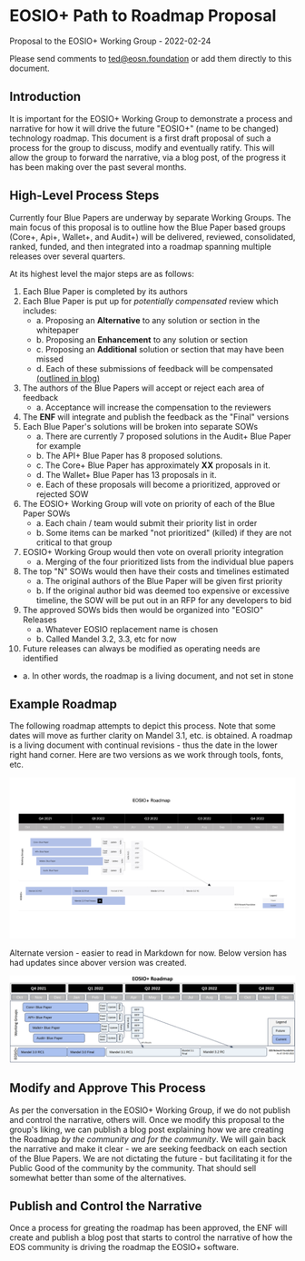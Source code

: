 # EOSIO+ Path to Roadmap Proposal

Proposal to the EOSIO+ Working Group - 2022-02-24

Please send comments to ted@eosn.foundation or add them directly to this document.

## Introduction

It is important for the EOSIO+ Working Group to demonstrate a process and narrative for how it will drive the future &quot;EOSIO+&quot; (name to be changed) technology roadmap. This document is a first draft proposal of such a process for the group to discuss, modify and eventually ratify. This will allow the group to forward the narrative, via a blog post, of the progress it has been making over the past several months.

## High-Level Process Steps

Currently four Blue Papers are underway by separate Working Groups. The main focus of this proposal is to outline how the Blue Paper based groups (Core+, Api+, Wallet+, and Audit+) will be delivered, reviewed, consolidated, ranked, funded, and then integrated into a roadmap spanning multiple releases over several quarters.

At its highest level the major steps are as follows:

1. Each Blue Paper is completed by its authors
2. Each Blue Paper is put up for _potentially compensated_ review which includes:
   - a. Proposing an **Alternative** to any solution or section in the whitepaper
   - b. Proposing an **Enhancement** to any solution or section
   - c. Proposing an **Additional** solution or section that may have been missed
   - d. Each of these submissions of feedback will be compensated [(outlined in blog)](https://medium.com/eos-network-foundation/blue-paper-community-feedback-initiative-18dd923503ef)
3. The authors of the Blue Papers will accept or reject each area of feedback
   - a. Acceptance will increase the compensation to the reviewers
4. The **ENF** will integrate and publish the feedback as the &quot;Final&quot; versions
5. Each Blue Paper&#39;s solutions will be broken into separate SOWs
   - a. There are currently 7 proposed solutions in the Audit+ Blue Paper for example
   - b. The API+ Blue Paper has 8 proposed solutions.
   - c. The Core+ Blue Paper has approximately **XX** proposals in it.
   - d. The Wallet+ Blue Paper has 13 proposals in it.
   - e. Each of these proposals will become a prioritized, approved or rejected SOW
6. The EOSIO+ Working Group will vote on priority of each of the Blue Paper SOWs
   - a. Each chain / team would submit their priority list in order
   - b. Some items can be marked &quot;not prioritized&quot; (killed) if they are not critical to that group
7. EOSIO+ Working Group would then vote on overall priority integration
   - a. Merging of the four prioritized lists from the individual blue papers
8. The top &quot;N&quot; SOWs would then have their costs and timelines estimated
   - a. The original authors of the Blue Paper will be given first priority
   - b. If the original author bid was deemed too expensive or excessive timeline, the SOW will be put out in an RFP for any developers to bid
9. The approved SOWs bids then would be organized into &quot;EOSIO&quot; Releases
   - a. Whatever EOSIO replacement name is chosen
   - b. Called Mandel 3.2, 3.3, etc for now
10. Future releases can always be modified as operating needs are identified
   - a. In other words, the roadmap is a living document, and not set in stone

## Example Roadmap

The following roadmap attempts to depict this process. Note that some dates will move as further clarity on Mandel 3.1, etc. is obtained. A roadmap is a living document with continual revisions - thus the date in the lower right hand corner. Here are two versions as we work through tools, fonts, etc.

![](img/EOSIO+_Final-01.jpg)

Alternate version - easier to read in Markdown for now.  Below version has had updates since abover version was created.

![](img/EOSIO-Roadmap-2022-03-02.png)


## Modify and Approve This Process

As per the conversation in the EOSIO+ Working Group, if we do not publish and control the narrative, others will. Once we modify this proposal to the group&#39;s liking, we can publish a blog post explaining how we are creating the Roadmap _by the community and for the community_. We will gain back the narrative and make it clear - we are seeking feedback on each section of the Blue Papers. We are not dictating the future - but facilitating it for the Public Good of the community by the community. That should sell somewhat better than some of the alternatives.

## Publish and Control the Narrative
Once a process for greating the roadmap has been approved, the ENF will create and publish a blog post that starts to control the narrative of how the EOS community is driving the roadmap the EOSIO+ software.
